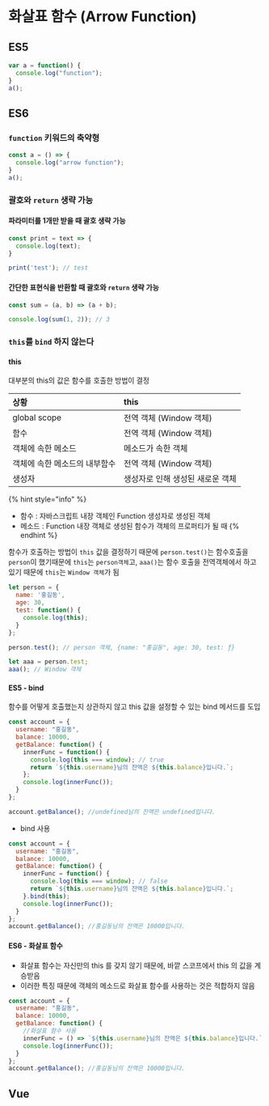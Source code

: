 # 화살표 함수 \(Arrow Function\)

## ES5

```javascript
var a = function() {
  console.log("function");
}
a();
```

## ES6

### `function` 키워드의 축약형

```javascript
const a = () => {
  console.log("arrow function");
}
a();
```

### 괄호와 `return` 생략 가능

#### 파라미터를 1개만 받을 때 괄호 생략 가능

```javascript
const print = text => {
  console.log(text);
}

print('test'); // test
```

#### 간단한 표현식을 반환할 때 괄호와 `return` 생략 가능

```javascript
const sum = (a, b) => (a + b);

console.log(sum(1, 2)); // 3
```

### `this`를 `bind` 하지 않는다

#### this

대부분의 this의 값은 함수를 호출한 방법이 결정 

| 상황 | this |
| :--- | :--- |
| global scope | 전역 객체 \(Window 객체\) |
| 함수 | 전역 객체 \(Window 객체\) |
| 객체에 속한 메소드 | 메소드가 속한 객체 |
| 객체에 속한 메소드의 내부함수 | 전역 객체 \(Window 객체\) |
| 생성자 | 생성자로 인해 생성된 새로운 객체 |

{% hint style="info" %}
* 함수 : 자바스크립트 내장 객체인 Function 생성자로 생성된 객체
* 메소드 : Function 내장 객체로 생성된 함수가 객체의 프로퍼티가 될 때
{% endhint %}

함수가 호출하는 방법이 `this` 값을 결정하기 때문에 `person.test()`는 함수호출을 `person`이 했기때문에 `this`는 `person객체`고, `aaa()`는 함수 호출을 전역객체에서 하고있기 때문에 `this`는 `Window 객체`가 됨

```javascript
let person = {
  name: '홍길동',
  age: 30,
  test: function() {
    console.log(this);
  }
};

person.test(); // person 객체, {name: "홍길동", age: 30, test: ƒ}

let aaa = person.test;
aaa(); // Window 객체
```

#### ES5 - bind

함수를 어떻게 호출했는지 상관하지 않고 this 값을 설정할 수 있는 bind 메서드를 도입

```javascript
const account = {
  username: "홍길동",
  balance: 10000,
  getBalance: function() {
    innerFunc = function() {
      console.log(this === window); // true
      return `${this.username}님의 잔액은 ${this.balance}입니다.`;
    };
    console.log(innerFunc());
  }
};

account.getBalance(); //undefined님의 잔액은 undefined입니다.
```

* bind 사용

```javascript
const account = {
  username: "홍길동",
  balance: 10000,
  getBalance: function() {
    innerFunc = function() {
      console.log(this === window); // false
      return `${this.username}님의 잔액은 ${this.balance}입니다.`;
    }.bind(this);
    console.log(innerFunc());
  }
};
account.getBalance(); //홍길동님의 잔액은 10000입니다.
```

#### ES6 - 화살표 함수

* 화살표 함수는 자신만의 this 를 갖지 않기 때문에, 바깥 스코프에서 this 의 값을 계승받음
* 이러한 특징 때문에 객체의 메소드로 화살표 함수를 사용하는 것은 적합하지 않음

```javascript
const account = {
  username: "홍길동",
  balance: 10000,
  getBalance: function() {
    //화살표 함수 사용
    innerFunc = () => `${this.username}님의 잔액은 ${this.balance}입니다.`;
    console.log(innerFunc());
  }
};
account.getBalance(); //홍길동님의 잔액은 10000입니다.
```

## Vue



